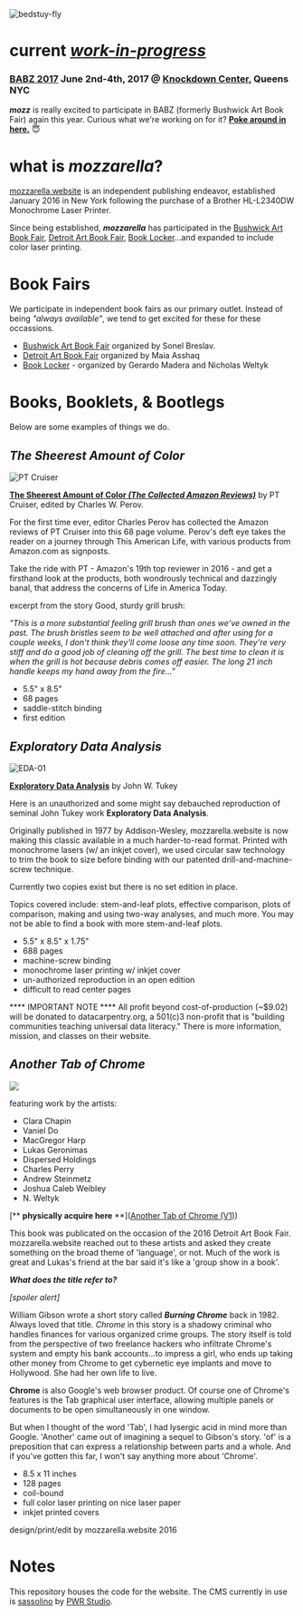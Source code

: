 ![bedstuy-fly](pi.mozz/assets/handymozz-V2-12b.jpg)

# current [*work-in-progress*](babz-2017) 
### [BABZ 2017](http://blondeartbooks.com) June 2nd-4th, 2017 @ [Knockdown Center](http://knockdown.center), Queens NYC

**_mozz_** is really excited to participate in BABZ (formerly Bushwick Art Book Fair) again this year. Curious what we're working on for it? **[Poke around in here.](babz-2017)** 😇


# what is _mozzarella_?

[mozzarella.website](http://mozzarella.website) is an independent publishing endeavor, established January 2016 in New York following the purchase of a Brother HL-L2340DW Monochrome Laser Printer. 

Since being established, **_mozzarella_** has participated in the [Bushwick Art Book Fair](https://blondeartbooks.com/2016/06/09/babz-fair-2016-bushwick-art-book-zine-fair/),  [Detroit Art Book Fair](http://www.dittoditto.org/detroit-art-book-fair/), [Book Locker](http://booklocker.us)...and expanded to include color laser printing.



# Book Fairs

We participate in independent book fairs as our primary outlet. Instead of being _"always available"_, we tend to get excited for these for these occassions. 

- [Bushwick Art Book Fair](https://blondeartbooks.com/2016/06/09/babz-fair-2016-bushwick-art-book-zine-fair/) organized by Sonel Breslav. 
- [Detroit Art Book Fair](http://www.dittoditto.org/detroit-art-book-fair/) organized by Maia Asshaq
- [Book Locker](http://booklocker.us) - organized by Gerardo Madera and Nicholas Weltyk

# Books, Booklets, & Bootlegs

Below are some examples of things we do.

## _The Sheerest Amount of Color_
![PT Cruiser](pi.mozz/shop/mozz333-01.jpg)

[**The Sheerest Amount of Color _(The Collected Amazon Reviews)_**](http://www.ebay.com/itm/The-Sheerest-Amount-of-Color-short-stories-by-PT-Cruiser-First-Edition-2016/152367960179) by PT Cruiser, edited by Charles W. Perov. 

For the first time ever, editor Charles Perov has collected the Amazon reviews of PT Cruiser into this 68 page volume. Perov's deft eye takes the reader on a journey through This American Life, with various products from Amazon.com as signposts. 

Take the ride with PT - Amazon's 19th top reviewer in 2016 - and get a firsthand look at the products, both wondrously technical and dazzingly banal, that address the concerns of Life in America Today.

excerpt from the story Good, sturdy grill brush:
	
_"This is a more substantial feeling grill brush than ones we've owned in the past. The brush bristles seem to be well attached and after using for a couple weeks, I don't think they'll come loose any time soon. They're very stiff and do a good job of cleaning off the grill. The best time to clean it is when the grill is hot because debris comes off easier. The long 21 inch handle keeps my hand away from the fire..."_

- 5.5" x 8.5"
- 68 pages
- saddle-stitch binding
- first edition

## _Exploratory Data Analysis_
![EDA-01](pi.mozz/shop/mozz404-EDA-01.jpg)

[**Exploratory Data Analysis**](http://www.ebay.com/itm/Exploratory-Data-Analysis-barely-readable-independently-published-reproduction/152370010036) by John W. Tukey

Here is an unauthorized and some might say debauched reproduction of seminal John Tukey work **Exploratory Data Analysis**. 

Originally published in 1977 by Addison-Wesley, mozzarella.website is now making this classic available in a much harder-to-read format. Printed with monochrome lasers (w/ an inkjet cover), we used circular saw technology to trim the book to size before binding with our patented drill-and-machine-screw technique. 

Currently two copies exist but there is no set edition in place.

Topics covered include: stem-and-leaf plots, effective comparison, plots of comparison, making and using two-way analyses, and much more. You may not be able to find a book with more stem-and-leaf plots.

- 5.5" x 8.5" x 1.75"
- 688 pages
- machine-screw binding
- monochrome laser printing w/ inkjet cover
- un-authorized reproduction in an open edition
- difficult to read center pages

**** IMPORTANT NOTE **** 
All profit beyond cost-of-production (~$9.02) will be donated to datacarpentry.org, a 501(c)3 non-profit that is "building communities teaching universal data literacy." There is more information, mission, and classes on their website.

## _Another Tab of Chrome_

![](pi.mozz/shop/tabsChrome-01-front.gif)

featuring work by the artists:

- Clara Chapin
- Vaniel Do 
- MacGregor Harp
- Lukas Geronimas
- Dispersed Holdings
- Charles Perry
- Andrew Steinmetz
- Joshua Caleb Weibley
- N. Weltyk

[** **physically acquire here** **]([Another Tab of Chrome (V1)](http://www.ebay.com/itm/Another-Tab-of-Chrome-V1-2016-Independent-Contemporary-Fine-Art-Publication/152367989103))

This book was publicated on the occasion of the 2016 Detroit Art Book Fair. 
mozzarella.website reached out to these artists and asked they create something on the broad theme of 'language', or not. Much of the work is great and Lukas's friend at the bar said it's like a 'group show in a book'. 

**_What does the title refer to?_**

_[spoiler alert]_ 

William Gibson wrote a short story called _**Burning Chrome**_ back in 1982. Always loved that title. _Chrome_ in this story is a shadowy criminal who handles finances for various organized crime groups. The story itself is told from the perspective of two freelance hackers who infiltrate Chrome's system and empty his bank accounts...to impress a girl, who ends up taking other money from Chrome to get cybernetic eye implants and move to Hollywood. She had her own life to live.

**Chrome** is also Google's web browser product. Of course one of Chrome's features is the Tab graphical user interface, allowing multiple panels or documents to be open simultaneously in one window.

But when I thought of the word 'Tab', I had lysergic acid in mind more than Google. 'Another' came out of imagining a sequel to Gibson's story. 'of' is a preposition that can express a relationship between parts and a whole. And if you've gotten this far, I won't say anything more about 'Chrome'. 

- 8.5 x 11 inches
- 128 pages
- coil-bound
- full color laser printing on nice laser paper
- inkjet printed covers


design/print/edit by mozzarella.website 2016

# Notes
This repository houses the code for the website. The CMS currently in use is [sassolino](http://www.pwr-stud.io/sassolino) by [PWR Studio](http://www.pwr-stud.io).